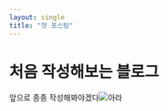 ```yaml
---
layout: single
title: "첫 포스팅"
---
```


# 처음 작성해보는 블로그

앞으로 종종 작성해봐야겠다![아라](../images/2022-05-08-first/아라.jpeg)
